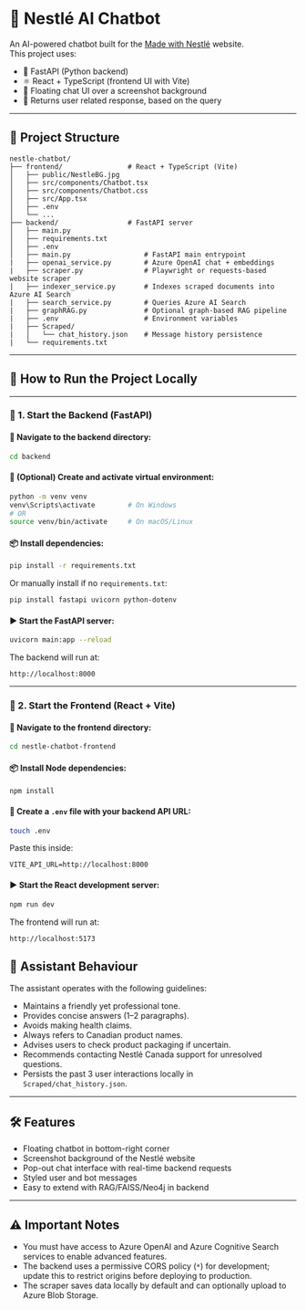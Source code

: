 # 🤖 Nestlé AI Chatbot

An AI-powered chatbot built for the [Made with Nestlé](https://www.madewithnestle.ca/) website.  
This project uses:

- 🧠 FastAPI (Python backend)
- ⚛️ React + TypeScript (frontend UI with Vite)
- 💬 Floating chat UI over a screenshot background
- 🧪 Returns user related response, based on the query

---

## 📁 Project Structure

```
nestle-chatbot/
├── frontend/                # React + TypeScript (Vite)
│   ├── public/NestleBG.jpg
│   ├── src/components/Chatbot.tsx
│   ├── src/components/Chatbot.css
│   ├── src/App.tsx
│   ├── .env
│   └── ...
├── backend/                 # FastAPI server
│   ├── main.py
│   ├── requirements.txt
│   ├── .env
│   ├── main.py                  # FastAPI main entrypoint
|   ├── openai_service.py        # Azure OpenAI chat + embeddings
|   ├── scraper.py               # Playwright or requests-based website scraper
|   ├── indexer_service.py       # Indexes scraped documents into Azure AI Search
|   ├── search_service.py        # Queries Azure AI Search
|   ├── graphRAG.py              # Optional graph-based RAG pipeline
|   ├── .env                     # Environment variables
|   ├── Scraped/
|   │   └── chat_history.json    # Message history persistence
|   └── requirements.txt
```

---

## 🚀 How to Run the Project Locally

---

### 🔹 1. Start the Backend (FastAPI)

#### 📍 Navigate to the backend directory:

```bash
cd backend
```

#### 🐍 (Optional) Create and activate virtual environment:

```bash
python -m venv venv
venv\Scripts\activate        # On Windows
# OR
source venv/bin/activate     # On macOS/Linux
```

#### 📦 Install dependencies:

```bash
pip install -r requirements.txt
```

Or manually install if no `requirements.txt`:

```bash
pip install fastapi uvicorn python-dotenv
```

#### ▶️ Start the FastAPI server:

```bash
uvicorn main:app --reload
```

The backend will run at:

```
http://localhost:8000
```

---

### 🔹 2. Start the Frontend (React + Vite)

#### 📍 Navigate to the frontend directory:

```bash
cd nestle-chatbot-frontend
```

#### 📦 Install Node dependencies:

```bash
npm install
```

#### 🧪 Create a `.env` file with your backend API URL:

```bash
touch .env
```

Paste this inside:

```
VITE_API_URL=http://localhost:8000
```

#### ▶️ Start the React development server:

```bash
npm run dev
```

The frontend will run at:

```
http://localhost:5173
```

## 🤝 Assistant Behaviour

The assistant operates with the following guidelines:

- Maintains a friendly yet professional tone.
- Provides concise answers (1–2 paragraphs).
- Avoids making health claims.
- Always refers to Canadian product names.
- Advises users to check product packaging if uncertain.
- Recommends contacting Nestlé Canada support for unresolved questions.
- Persists the past 3 user interactions locally in `Scraped/chat_history.json`.

---

## 🛠️ Features

- Floating chatbot in bottom-right corner
- Screenshot background of the Nestlé website
- Pop-out chat interface with real-time backend requests
- Styled user and bot messages
- Easy to extend with RAG/FAISS/Neo4j in backend

---

## ⚠️ Important Notes

- You must have access to Azure OpenAI and Azure Cognitive Search services to enable advanced features.
- The backend uses a permissive CORS policy (`*`) for development; update this to restrict origins before deploying to production.
- The scraper saves data locally by default and can optionally upload to Azure Blob Storage.
